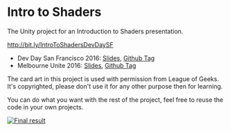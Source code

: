 # Intro to Shaders

The Unity project for an Introduction to Shaders presentation.

http://bit.ly/IntroToShadersDevDaySF
* Dev Day San Francisco 2016: [Slides](http://bit.ly/IntroToShadersDevDaySF), [Github Tag](https://github.com/johnsietsma/IntroToShaders/tree/DevDaySF2016)
* Melbourne Unite 2016: [Slides](http://bit.ly/IntroToShadersSlides), [Github Tag](https://github.com/johnsietsma/IntroToShaders/tree/MelbourneUnite2016)

The card art in this project is used with permission from League of Geeks. It's copyrighted, please don't use it for any other purpose then for learning.

You can do what you want with the rest of the project, feel free to reuse the code in your own projects.

[![Final result](https://thumbs.gfycat.com/TotalFriendlyGodwit-size_restricted.gif)](https://gfycat.com/ifr/TotalFriendlyGodwit)
